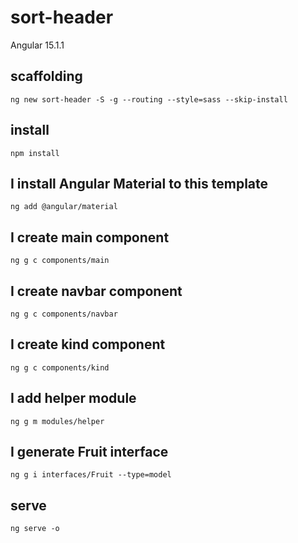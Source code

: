 # sort-header

Angular 15.1.1

## scaffolding

```shell
ng new sort-header -S -g --routing --style=sass --skip-install
```

## install

```shell
npm install
```

## I install Angular Material to this template

```shell
ng add @angular/material
```

## I create main component

```shell
ng g c components/main
```

## I create navbar component

```shell
ng g c components/navbar
```

## I create kind component

```shell
ng g c components/kind
```

## I add helper module

```shell
ng g m modules/helper
```

## I generate Fruit interface

```shell
ng g i interfaces/Fruit --type=model
```

## serve

```shell
ng serve -o
```
